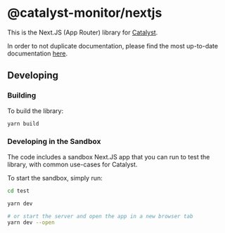 # @catalyst-monitor/nextjs

This is the Next.JS (App Router) library for [Catalyst](https://www.catalystmonitor.com).

In order to not duplicate documentation, please find the most up-to-date documentation [here](https://www.catalystmonitor.com/docs/install/javascript/nextjs).

## Developing

### Building

To build the library:

```bash
yarn build
```

### Developing in the Sandbox

The code includes a sandbox Next.JS app that you can run to test the library, with common use-cases for Catalyst.

To start the sandbox, simply run:

```bash
cd test

yarn dev

# or start the server and open the app in a new browser tab
yarn dev --open
```
